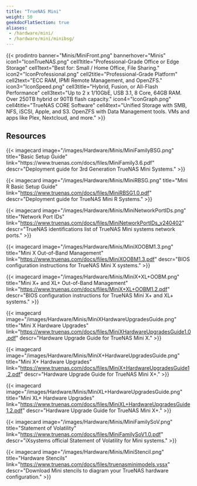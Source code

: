 ```yaml
---
title: "TrueNAS Mini"
weight: 50
geekdocFlatSection: true
aliases:
 - /hardware/mini/
 - /hardware/mini/minibsg/
---
```

{{< prodintro banner="Minis/MiniFront.png" bannerhover="Minis"
icon1="IconTrueNAS.png" cell1title="Professional-Grade Office or Edge Storage" cell1text="Best for: Small / Home Office, File Sharing."
icon2="IconProfessional.png" cell2title="Professional-Grade Platform" cell2text="ECC RAM, IPMI Remote Management, and OpenZFS."
icon3="IconSpeed.png" cell3title="Hybrid, Fusion, or All-Flash Performance" cell3text="Up to 2 x 1/10GbE, USB 3.1, 8 Core, 64GB RAM. Over 250TB hybrid or 90TB flash capacity."
icon4="IconGraph.png" cell4title="TrueNAS CORE Software" cell4text="Unified Storage with SMB, NFS, iSCSI, Apple, and S3. OpenZFS with Data Management tools. VMs and apps like Plex, Nextcloud, and more." >}}

## Resources

<div class="docs-sections">
{{< imagecard image="/images/Hardware/Minis/MiniFamilyBSG.png" title="Basic Setup Guide" link="https://www.truenas.com/docs/files/MiniFamily3.6.pdf"
descr="Deployment guide for 3rd Generation TrueNAS Mini Systems." >}}

{{< imagecard image="/images/Hardware/Minis/MiniRBSG.png" title="Mini R Basic Setup Guide" link="https://www.truenas.com/docs/files/MiniRBSG1.0.pdf"
descr="Deployment guide for TrueNAS Mini R Systems." >}}

{{< imagecard image="/images/Hardware/Minis/MiniNetworkPortIDs.png" title="Network Port IDs" link="https://www.truenas.com/docs/files/MiniNetworkPortIDs_v240402"
descr="TrueNAS identifications list of TrueNAS Mini systems network ports." >}}

{{< imagecard image="/images/Hardware/Minis/MiniXOOBM1.3.png" title="Mini X Out-of-Band Management" link="https://www.truenas.com/docs/files/MiniXOOBM1.3.pdf"
descr="BIOS configuration instructions for TrueNAS Mini X systems." >}}

{{< imagecard image="/images/Hardware/Minis/MiniX+XL+OOBM.png" title="Mini X+ and XL+ Out-of-Band Management" link="https://www.truenas.com/docs/files/MiniX+XL+OOBM1.2.pdf"
descr="BIOS configuration instructions for TrueNAS Mini X+ and XL+ systems." >}}

{{< imagecard image="/images/Hardware/Minis/MiniXHardwareUpgradesGuide.png" title="Mini X Hardware Upgrades" link="https://www.truenas.com/docs/files/MiniXHardwareUpgradesGuide1.0.pdf"
descr="Hardware Upgrade Guide for TrueNAS Mini X." >}}

{{< imagecard image="/images/Hardware/Minis/MiniX+HardwareUpgradesGuide.png" title="Mini X+ Hardware Upgrades" link="https://www.truenas.com/docs/files/MiniX+HardwareUpgradesGuide1.2.pdf"
descr="Hardware Upgrade Guide for TrueNAS Mini X+." >}}

{{< imagecard image="/images/Hardware/Minis/MiniXL+HardwareUpgradesGuide.png" title="Mini XL+ Hardware Upgrades" link="https://www.truenas.com/docs/files/MiniXL+HardwareUpgradesGuide1.2.pdf"
descr="Hardware Upgrade Guide for TrueNAS Mini X+." >}}

{{< imagecard image="/images/Hardware/Minis/MiniFamilySoV.png" title="Statement of Volatility" link="https://www.truenas.com/docs/files/MiniFamilySoV1.0.pdf"
descr="iXsystems official Statement of Volatility for Mini systems." >}}

{{< imagecard image="/images/Hardware/Minis/MiniStencil.png" title="Hardware Stencils" link="https://www.truenas.com/docs/files/truenasminimodels.vssx"
descr="Download Mini stencils to diagram your TrueNAS hardware configuration." >}}

</div>
